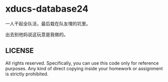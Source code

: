 # xducs-database24

一人干起全队活，最后栽在队友埋的坑里。

出去别他妈说这玩意是我做的。

## LICENSE

All rights reserved. Specifically, you can use this code only for reference purposes. Any kind of direct copying inside your homework or assignment is strictly prohibited.
